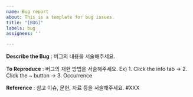 ```yaml
---
name: Bug report
about: This is a template for bug issues.
title: "[BUG]"
labels: bug
assignees: ''

---
```


**Describe the Bug**
: 버그의 내용을 서술해주세요.

**To Reproduce**
: 버그의 재현 방법을 서술해주세요.
Ex) 1. Click the info tab -> 2. Click the ~ button -> 3. Occurrence

**Reference**
: 참고 이슈, 문헌, 자료 등을 서술해주세요.
#XXX
